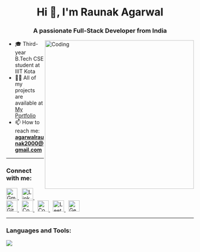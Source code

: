 <h1 align="center">Hi 👋, I'm Raunak Agarwal</h1>
<h3 align="center">A passionate Full-Stack Developer from India</h3>

<img align="right" alt="Coding" width="400" src="https://miro.medium.com/v2/resize:fit:640/format:webp/1*um19N_oeTKlmrHMov0O5bA.gif">

- 🎓 Third-year B.Tech CSE student at IIIT Kota  
- 👨‍💻 All of my projects are available at [My Portfolio](https://raunakkkkk.github.io/Portfolio-Website/)  
- 📫 How to reach me: **agarwalraunak2000@gmail.com**

---

<h3 align="left">Connect with me:</h3>

<p align="left">
  <a href="mailto:agarwalraunak2000@gmail.com" target="_blank">
    <img src="https://skillicons.dev/icons?i=gmail" alt="Gmail" height="30" />
  </a>
  &nbsp;
  <a href="https://linkedin.com/in/raunak-agarwal-397467257" target="_blank">
    <img src="https://skillicons.dev/icons?i=linkedin" alt="LinkedIn" height="30" />
  </a>
  &nbsp;
  <a href="https://github.com/Raunakkkkk" target="_blank">
    <img src="https://skillicons.dev/icons?i=github" alt="GitHub" height="30" />
  </a>
  &nbsp;
  <a href="https://www.codechef.com/users/raunakkk" target="_blank">
    <img src="https://cdn.codechef.com/images/cc-logo.svg" alt="CodeChef" height="30" />
  </a>
  &nbsp;
  <a href="https://codeforces.com/profile/agarwalraunak2000" target="_blank">
    <img src="https://sta.codeforces.com/s/67799/images/codeforces-logo-with-telegram.png" alt="Codeforces" height="30" />
  </a>
  &nbsp;
  <a href="https://leetcode.com/agarwalraunak2000" target="_blank">
    <img src="https://upload.wikimedia.org/wikipedia/commons/1/19/LeetCode_logo_black.png" alt="LeetCode" height="30" />
  </a>
  &nbsp;
  <a href="https://auth.geeksforgeeks.org/user/agarwalra4a9t" target="_blank">
    <img src="https://upload.wikimedia.org/wikipedia/commons/4/43/GeeksforGeeks.svg" alt="GeeksforGeeks" height="30" />
  </a>
</p>

---

<h3 align="left">Languages and Tools:</h3>

<p align="left">
  <img src="https://skillicons.dev/icons?i=js,ts,react,next,nodejs,express,mongodb,mysql,postgres,html,css,bootstrap,tailwind,github,git,heroku,linux,postman,java,cpp,redis" />
</p>
